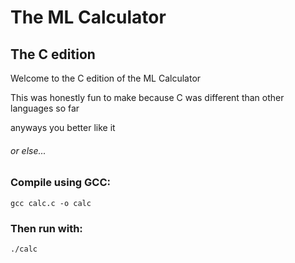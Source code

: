 # The ML Calculator
## The C edition

Welcome to the C edition of the ML Calculator

This was honestly fun to make because C was different than other languages so far

anyways you better like it

###### or else...

### Compile using GCC:

    gcc calc.c -o calc

### Then run with:

    ./calc
